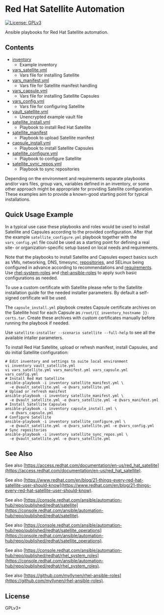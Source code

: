 # Red Hat Satellite Automation

[![License: GPLv3](https://img.shields.io/badge/license-GPLv3-brightgreen.svg)](https://www.gnu.org/licenses/gpl-3.0)

Ansible playbooks for Red Hat Satellite automation.

## Contents

* [inventory](inventory)
  * Example inventory
* [vars_satellite.yml](vars_satellite.yml)
  * Vars file for installing Satellite
* [vars_manifest.yml](vars_manifest.yml)
  * Vars file for Satellite manifest handling
* [vars_capsule.yml](vars_capsule.yml)
  * Vars file for installing Satellite Capsules
* [vars_config.yml](vars_config.yml)
  * Vars file for configuring Satellite
* [vault_satellite.yml](vault_satellite.yml)
  * Unencrypted example vault file
* [satellite_install.yml](satellite_install.yml)
  * Playbook to install Red Hat Satellite
* [satellite_manifest](satellite_manifest.yml)
  * Playbook to upload Satellite manifest
* [capsule_install.yml](capsule_install.yml)
  * Playbook to install Satellite Capsules
* [satellite_configure.yml](satellite_configure.yml)
  * Playbook to configure Satellite
* [satellite_sync_repos.yml](satellite_sync_repos.yml)
  * Playbook to sync repositories

Depending on the environment and requirements separate playbooks and/or
vars files, group vars, variables defined in an inventory, or some other
approach might be appropriate for providing Satellite configuration.
These examples aim to provide a known-good starting point for typical
installations.

## Quick Usage Example

In a typical use case these playbooks and roles would be used to install
Satellite and Capsules according to the provided configuration. After
that the example `satellite_configure.yml` playbook together with the
`vars_config.yml` file could be used as a starting point for defining
a real site- or organization-specific setup based on local needs and
requirements.

Note that the playbooks to install Satellite and Capsules expect basics
such as VMs, networking, DNS, timesync,
[repositories](https://github.com/myllynen/rhel-ansible-roles/tree/master/roles/repository_setup),
and SELinux being configured in advance according to recommendations
and
[requirements](https://access.redhat.com/documentation/en-us/red_hat_satellite/).
Use
[rhel-system-roles](https://console.redhat.com/ansible/automation-hub/repo/published/redhat/rhel_system_roles)
and
[rhel-ansible-roles](https://github.com/myllynen/rhel-ansible-roles)
to apply such basic configurations as needed.

To use a custom certificate with Satellite please refer to the Satellite
installation guide for the needed installer parameters. By default a
self-signed certificate will be used.

The `capsule_install.yml` playbook creates Capsule certificate archives
on the Satellite host for each Capsule as
`/root/{{ inventory_hostname }}-certs.tar`. Create these archives with
custom certificates manually before running the playbook if needed.

Use `satellite-installer --scenario satellite --full-help` to see all
the available intaller parameters.

To install Red Hat Satellite, upload or refresh manifest, install
Capsules, and do initial Satellite configuration:

```
# Edit inventory and settings to suite local environment
vi inventory vault_satellite.yml
vi vars_satellite.yml vars_manifest.yml vars_capsule.yml vars_config.yml
# Install Red Hat Satellite
ansible-playbook -i inventory satellite_manifest.yml \
  -e @vault_satellite.yml -e @vars_satellite.yml
# Upload or refresh manifest
ansible-playbook -i inventory satellite_manifest.yml \
  -e @vault_satellite.yml -e @vars_satellite.yml -e @vars_manifest.yml
# Install Satellite Capsules
ansible-playbook -i inventory capsule_install.yml \
  -e @vars_capsule.yml
# Configure Satellite
ansible-playbook -i inventory satellite_configure.yml \
  -e @vault_satellite.yml -e @vars_satellite.yml -e @vars_config.yml
# Sync repositories
ansible-playbook -i inventory satellite_sync_repos.yml \
  -e @vault_satellite.yml -e @vars_satellite.yml
```

## See Also

See also
[https://access.redhat.com/documentation/en-us/red_hat_satellite](https://access.redhat.com/documentation/en-us/red_hat_satellite).

See also
[https://www.redhat.com/en/blog/21-things-every-red-hat-satellite-user-should-know](https://www.redhat.com/en/blog/21-things-every-red-hat-satellite-user-should-know).

See also
[https://console.redhat.com/ansible/automation-hub/repo/published/redhat/satellite](https://console.redhat.com/ansible/automation-hub/repo/published/redhat/satellite).

See also
[https://console.redhat.com/ansible/automation-hub/repo/published/redhat/satellite_operations](https://console.redhat.com/ansible/automation-hub/repo/published/redhat/satellite_operations).

See also
[https://console.redhat.com/ansible/automation-hub/repo/published/redhat/rhel_system_roles](https://console.redhat.com/ansible/automation-hub/repo/published/redhat/rhel_system_roles).

See also
[https://github.com/myllynen/rhel-ansible-roles](https://github.com/myllynen/rhel-ansible-roles).

## License

GPLv3+
